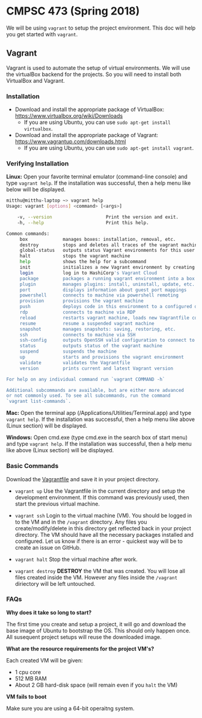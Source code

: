 # CMPSC 473 (Spring 2018)
We will be using `vagrant` to setup the project environment. This doc will help you get started with `vagrant`. 

## Vagrant
Vagrant is used to automate the setup of virtual environments. We will use the virtualBox backend for the projects. So you will need to install both VirtualBox and Vagrant.

### Installation

* Download and install the appropriate package of VirtualBox: https://www.virtualbox.org/wiki/Downloads
  * If you are using Ubuntu, you can use `sudo apt-get install virtualbox`.
* Download and install the appropriate package of Vagrant: https://www.vagrantup.com/downloads.html
  * If you are using Ubuntu, you can use `sudo apt-get install vagrant`.

### Verifying Installation

**Linux:** Open your favorite terminal emulator (command-line console) and type `vagrant help`. If the installation was successful, then a help menu like below will be displayed.
```bash
mitthu@mitthu-laptop ~> vagrant help
Usage: vagrant [options] <command> [<args>]

    -v, --version                    Print the version and exit.
    -h, --help                       Print this help.

Common commands:
     box             manages boxes: installation, removal, etc.
     destroy         stops and deletes all traces of the vagrant machine
     global-status   outputs status Vagrant environments for this user
     halt            stops the vagrant machine
     help            shows the help for a subcommand
     init            initializes a new Vagrant environment by creating a Vagrantfile
     login           log in to HashiCorp's Vagrant Cloud
     package         packages a running vagrant environment into a box
     plugin          manages plugins: install, uninstall, update, etc.
     port            displays information about guest port mappings
     powershell      connects to machine via powershell remoting
     provision       provisions the vagrant machine
     push            deploys code in this environment to a configured destination
     rdp             connects to machine via RDP
     reload          restarts vagrant machine, loads new Vagrantfile configuration
     resume          resume a suspended vagrant machine
     snapshot        manages snapshots: saving, restoring, etc.
     ssh             connects to machine via SSH
     ssh-config      outputs OpenSSH valid configuration to connect to the machine
     status          outputs status of the vagrant machine
     suspend         suspends the machine
     up              starts and provisions the vagrant environment
     validate        validates the Vagrantfile
     version         prints current and latest Vagrant version

For help on any individual command run `vagrant COMMAND -h`

Additional subcommands are available, but are either more advanced
or not commonly used. To see all subcommands, run the command
`vagrant list-commands`.
```

**Mac:** Open the terminal app (/Applications/Utilities/Terminal.app) and type `vagrant help`. If the installation was successful, then a help menu like above (Linux section) will be displayed.

**Windows:** Open cmd.exe (type cmd.exe in the search box of start menu) and type `vagrant help`. If the installation was successful, then a help menu like above (Linux section) will be displayed.

### Basic Commands
Download the [Vagrantfile](https://raw.githubusercontent.com/mitthu/cmpsc473_spring18/master/base/Vagrantfile) and save it in your project directory.

* `vagrant up` Use the Vagrantfile in the current directory and setup the development environment. If this command was previously used, then start the previous virtual machine.

* `vagrant ssh` Login to the virtual machine (VM). You should be logged in to the VM and in the `/vagrant` directory. Any files you create/modify/delete in this directory get reflected back in your project directory. The VM should have all the necessary packages installed and configured. Let us know if there is an error - quickest way will be to create an issue on GitHub. 

* `vagrant halt` Stop the virtual machine after work.

* `vagrant destroy` **DESTROY** the VM that was created. You will lose all files created inside the VM. However any files inside the `/vagrant` diriectory will be left untouched.

### FAQs
**Why does it take so long to start?**

The first time you create and setup a project, it will go and download the base image of Ubuntu to bootstrap the OS. This should only happen once. All susequent project setups will reuse the downloaded image.

**What are the resource requirements for the project VM's?**

Each created VM will be given:
- 1 cpu core
- 512 MB RAM
- About 2 GB hard-disk space (will remain even if you `halt` the VM)

**VM fails to boot**

Make sure you are using a 64-bit operaitng system.

